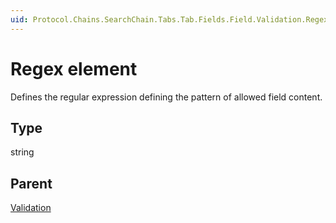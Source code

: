 ```yaml
---
uid: Protocol.Chains.SearchChain.Tabs.Tab.Fields.Field.Validation.Regex
---
```


# Regex element

Defines the regular expression defining the pattern of allowed field content.

## Type

string

## Parent

[Validation](xref:Protocol.Chains.SearchChain.Tabs.Tab.Fields.Field.Validation)
